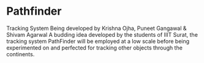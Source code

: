 # Pathfinder
Tracking System
Being developed by Krishna Ojha, Puneet Gangawal & Shivam Agarwal
A budding idea developed by the students of IIIT Surat, the tracking system PathFinder will be employed at a low scale before being experimented on and perfected for tracking other objects through the continents.
